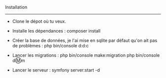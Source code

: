Installation
_____

- Clone le dépot où tu veux.
- Installe les dépendances : 
  composer install
  
- Créer la base de données, je l'ai mise en sqlite par défaut qu'on ait pas de problèmes : 
  php bin/console d:d:c
  
- Lancer les migrations : 
  php bin/console make:migration
  php bin/console d:m:m
  
- Lancer le serveur :
  symfony server:start -d
  

